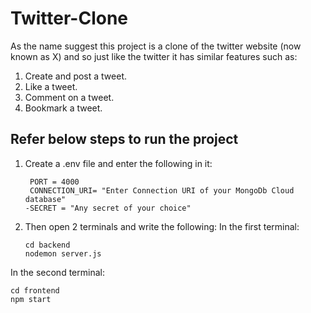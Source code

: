 # Twitter-Clone
As the name suggest this project is a clone of the twitter website (now known as X) and so just like the twitter it has similar features such as:
1. Create and post a tweet.
2. Like a tweet.
3. Comment on a tweet.
4. Bookmark a tweet.
## Refer below steps to run the project
1. Create a .env file and enter the following in it:
   ```
    PORT = 4000
    CONNECTION_URI= "Enter Connection URI of your MongoDb Cloud database"
   -SECRET = "Any secret of your choice"
   ```
2. Then open 2 terminals and write the following:
In the first terminal:
   ```
   cd backend
   nodemon server.js
   ```
In the second terminal:
   ```
   cd frontend
   npm start
   ```


